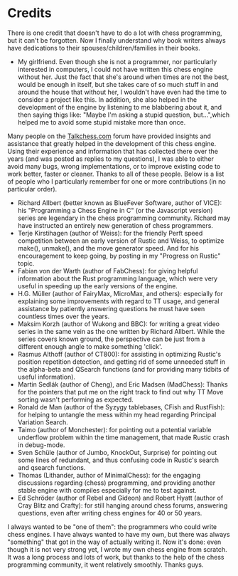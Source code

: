 # Credits

There is one credit that doesn't have to do a lot with chess programming,
but it can't be forgotten. Now I finally understand why book writers always have
dedications to their spouses/children/families in their books.

* My girlfriend. Even though she is not a programmer, nor particularly
  interested in computers, I could not have written this chess engine
  without her. Just the fact that she's around when times are not the best,
  would be enough in itself, but she takes care of so much stuff in and
  around the house that without her, I wouldn't have even had the time to
  consider a project like this. In addition, she also helped in the
  development of the engine by listening to me blabbering about it, and
  then saying thigs like: "Maybe I'm asking a stupid question,
  but...",which helped me to avoid some stupid mistake more than once.

Many people on the [Talkchess.com](http://talkchess.com/forum3/index.php)
forum have provided insights and assistance that greatly helped in the
development of this chess engine. Using their experience and information
that has collected there over the years (and was posted as replies to my
questions), I was able to either avoid many bugs, wrong implementations, or
to improve existing code to work better, faster or cleaner. Thanks to all
of these people. Below is a list of people who I particularly remember for
one or more contributions (in no particular order).

- Richard Allbert (better known as BlueFever Software, author of VICE):
  his "Programming a Chess Engine in C" (or the Javascript version) series
  are legendary in the chess programming community. Richard may have
  instructed an entirely new generation of chess programmers.
- Terje Kirstihagen (author of Weiss): for the friendly Perft speed
  competition between an early version of Rustic and Weiss, to optimize
  make(), unmake(), and the move generator speed. And for his encouragement
  to keep going, by posting in my "Progress on Rustic" topic.
- Fabian von der Warth (author of FabChess): for giving helpful information
  about the Rust programming language, which were very useful in speeding
  up the early versions of the engine.
- H.G. Müller (author of FairyMax, MicroMax, and others): especially for
   explaining some improvements with regard to TT usage, and general
   assistance by patiently answering questions he must have seen countless
   times over the years.
- Maksim Korzh (author of Wukong and BBC): for writing a great video series
  in the same vein as the one written by Richard Allbert. While the series
  covers known ground, the perspective can be just from a different enough
  angle to make something 'click'.
- Rasmus Althoff (author of CT800): for assisting in optimizing Rustic's
  position repetition detection, and getting rid of some unneeded stuff in
   the alpha-beta and QSearch functions (and for providing many tidbits of
   useful information).
- Martin Sedlák (author of Cheng), and Eric Madsen (MadChess): Thanks for
   the pointers that put me on the right track to find out why TT Move
   sorting wasn't performing as expected.
- Ronald de Man (author of the Syzygy tablebases, CFish and RustFish): for
  helping to untangle the mess within my head regarding Principal Variation
  Search.
- Taimo (author of Monchester): for pointing out a potential variable underflow
  problem within the time management, that made Rustic crash in debug-mode.
- Sven Schüle (author of Jumbo, KnockOut, Surprise) for pointing out some lines of
  redundant, and thus confusing code in Rustic's search and qsearch
  functions.
- Thomas (Lithander, author of MinimalChess): for the engaging discussions
  regarding (chess) programming, and providing another stable engine with
  compiles especially for me to test against.
- Ed Schröder (author of Rebel and Gideon) and Robert Hyatt (author of Cray
  Blitz and Crafty): for still hanging around chess forums, answering
  questions, even after writing chess engines for 40 or 50 years.

I always wanted to be "one of them": the programmers who could write chess
engines. I have always wanted to have my own, but there was always
"something" that got in the way of actually writing it. Now it's done: even
though it is not very strong yet, I wrote my own chess engine from scratch.
It was a long process and lots of work, but thanks to the help of the chess
programming community, it went relatively smoothly. Thanks guys.